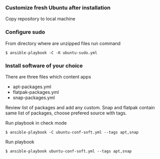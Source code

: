 ### Customize fresh Ubuntu after installation

Copy repository to local machine

### Configure sudo
From directory where are unzipped files run command

`$ ansible-playbook -C -K ubuntu-sudo.yml`

### Install software of your choice

There are three files which content apps
- apt-packages.yml
- flatpak-packages.yml
- snap-packages.yml


Review list of packages and add any custom. Snap and flatpak contain same list of packages, choose prefered source with tags.


Run playbook in check mode 

`$ ansible-playbook -C ubuntu-conf-soft.yml --tags apt,snap`


Run playbook

`$ ansible-playbook ubuntu-conf-soft.yml --tags apt,snap`
